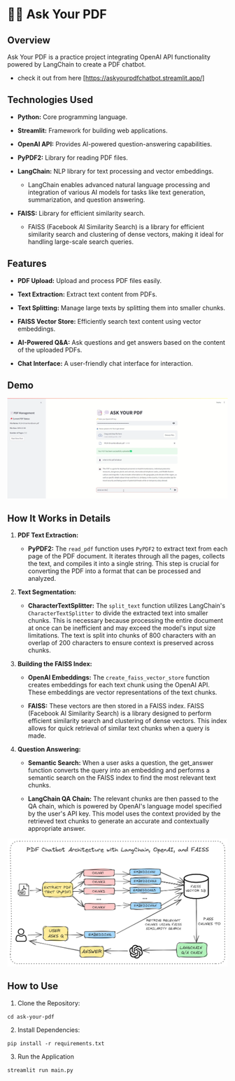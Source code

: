 # 📑💭 Ask Your PDF

## Overview

Ask Your PDF is a practice project integrating OpenAI API functionality powered by LangChain to create a PDF chatbot.
- check it out from here [https://askyourpdfchatbot.streamlit.app/]

## Technologies Used

- **Python:**  Core programming language.
  
- **Streamlit:**  Framework for building web applications.
  
- **OpenAI API:**  Provides AI-powered question-answering capabilities.
  
- **PyPDF2:**  Library for reading PDF files.
  
- **LangChain:**  NLP library for text processing and vector embeddings.
  - LangChain enables advanced natural language processing and integration of various AI models for tasks like text generation, summarization, and question answering.

- **FAISS:**  Library for efficient similarity search.
  - FAISS (Facebook AI Similarity Search) is a library for efficient similarity search and clustering of dense vectors, making it ideal for handling large-scale search queries.

## Features

- **PDF Upload:**  Upload and process PDF files easily.
  
- **Text Extraction:** Extract text content from PDFs.
  
- **Text Splitting:** Manage large texts by splitting them into smaller chunks.
  
- **FAISS Vector Store:** Efficiently search text content using vector embeddings.
  
- **AI-Powered Q&A:**  Ask questions and get answers based on the content of the uploaded PDFs.
  
- **Chat Interface:** A user-friendly chat interface for interaction.

## Demo
[![Watch the video](demo_img.png)](demo.mp4)

## How It Works in Details

1. **PDF Text Extraction:**

   - **PyPDF2:**  The `read_pdf` function uses `PyPDF2` to extract text from each page of the PDF document. It iterates through all the pages, collects the text, and compiles it into a single string. This step is crucial for converting the PDF into a format that can be processed and analyzed.

2. **Text Segmentation:**

   - **CharacterTextSplitter:** The `split_text` function utilizes LangChain's `CharacterTextSplitter` to divide the extracted text into smaller chunks. This is necessary because processing the entire document at once can be inefficient and may exceed the model's input size limitations. The text is split into chunks of 800 characters with an overlap of 200 characters to ensure context is preserved across chunks.

3. **Building the FAISS Index:**

   - **OpenAI Embeddings:** The `create_faiss_vector_store` function creates embeddings for each text chunk using the OpenAI API. These embeddings are vector representations of the text chunks.

   - **FAISS:** These vectors are then stored in a FAISS index. FAISS (Facebook AI Similarity Search) is a library designed to perform efficient similarity search and clustering of dense vectors. This index allows for quick retrieval of similar text chunks when a query is made.

5. **Question Answering:**

   - **Semantic Search:** When a user asks a question, the get_answer function converts the query into an embedding and performs a semantic search on the FAISS index to find the most relevant text chunks.

   - **LangChain QA Chain:** The relevant chunks are then passed to the QA chain, which is powered by OpenAI's language model specified by the user's API key. This model uses the context provided by the retrieved text chunks to generate an accurate and contextually appropriate answer.

![Architecture](Architecture.png)

## How to Use

1. Clone the Repository:

```git clone https://github.com/yourusername/ask-your-pdf.git
cd ask-your-pdf
```

2. Install Dependencies:

```
pip install -r requirements.txt
```

3. Run the Application

```
streamlit run main.py
```
